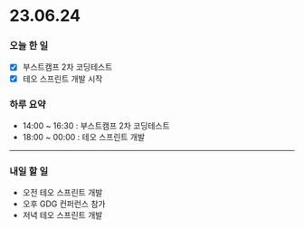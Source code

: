 # 23.06.24

### 오늘 한 일

- [x] 부스트캠프 2차 코딩테스트
- [x] 테오 스프린트 개발 시작

### 하루 요약

- 14:00 ~ 16:30 : 부스트캠프 2차 코딩테스트
- 18:00 ~ 00:00 : 테오 스프린트 개발

---

### 내일 할 일

- 오전 테오 스프린트 개발
- 오후 GDG 컨퍼런스 참가
- 저녁 테오 스프린트 개발
